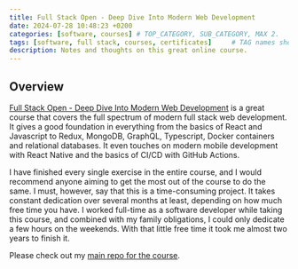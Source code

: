 ```yaml
---
title: Full Stack Open - Deep Dive Into Modern Web Development
date: 2024-07-28 10:48:23 +0200
categories: [software, courses] # TOP_CATEGORY, SUB_CATEGORY, MAX 2.
tags: [software, full stack, courses, certificates]     # TAG names should always be lowercase.
description: Notes and thoughts on this great online course.
---
```


## Overview

[Full Stack Open - Deep Dive Into Modern Web Development](https://fullstackopen.com/en/) is a great course that covers the full spectrum of modern full stack web development. It gives a good foundation in everything from the basics of React and Javascript to Redux, MongoDB, GraphQL, Typescript, Docker containers and relational databases. It even touches on modern mobile development with React Native and the basics of CI/CD with GitHub Actions.

I have finished every single exercise in the entire course, and I would recommend anyone aiming to get the most out of the course
to do the same. I must, however, say that this is a time-consuming project.
It takes constant dedication over several months at least, depending on how much free time you have. I worked full-time
as a software developer while taking this course, and combined with my family obligations, I could only dedicate a few hours
on the weekends. With that little free time it took me almost two years to finish it.

Please check out my [main repo for the course](https://github.com/aljazkovac/fullstackopen-part0-to-part9-react-graphql-ts).

[//]: # (In this post I will summarize and review the entire course, hoping to provide some valuable information to others who)

[//]: # (are going down the same road.)
